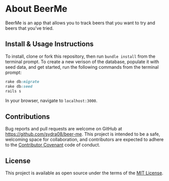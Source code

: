 # About BeerMe

BeerMe is an app that allows you to track beers that you want to try and beers that you've tried.

## Install & Usage Instructions

To install, clone or fork this repository, then run `bundle install` from the terminal prompt.
To create a new verison of the database, populate it with seed data, and get started, run the following commands from the terminal prompt:

```ruby
rake db:migrate
rake db:seed
rails s
```

In your browser, navigate to `localhost:3000`.

## Contributions

Bug reports and pull requests are welcome on GitHub at https://github.com/sydra08/beer-me. This project is intended to be a safe, welcoming space for collaboration, and contributors are expected to adhere to the [Contributor Covenant](contributor-covenant.org) code of conduct.

## License

This project is available as open source under the terms of the [MIT License](opensource.org/licenses/MIT).

